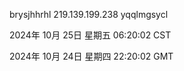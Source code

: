 brysjhhrhl 219.139.199.238 yqqlmgsycl

2024年 10月 25日 星期五 06:20:02 CST

2024年 10月 24日 星期四 22:20:02 GMT
